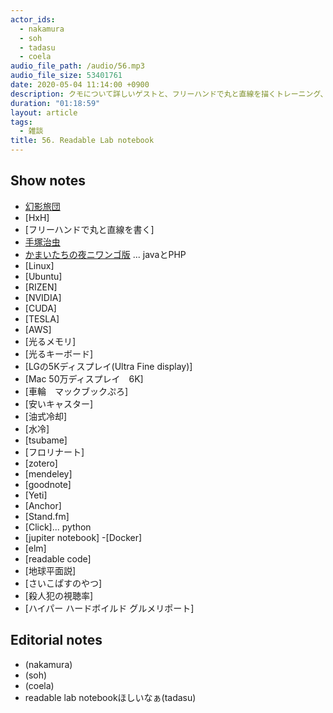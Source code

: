 ```yaml
---
actor_ids:
  - nakamura
  - soh
  - tadasu
  - coela
audio_file_path: /audio/56.mp3
audio_file_size: 53401761
date: 2020-05-04 11:14:00 +0900
description: クモについて詳しいゲストと、フリーハンドで丸と直線を描くトレーニング、メールで進むかまいたちの夜、自作PC、論文管理の難しさ、趣味としてのポッドキャスト、コーディング環境とデータの管理について話しました。
duration: "01:18:59"
layout: article
tags:
  - 雑談
title: 56. Readable Lab notebook
---
```


## Show notes

- [幻影旅団](https://ja.wikipedia.org/wiki/%E5%B9%BB%E5%BD%B1%E6%97%85%E5%9B%A3)
- [HxH]
- [フリーハンドで丸と直線を書く]
- [手塚治虫](https://ja.wikipedia.org/wiki/%E6%89%8B%E5%A1%9A%E6%B2%BB%E8%99%AB)
- [かまいたちの夜ニワンゴ版](https://ja.wikipedia.org/wiki/%E3%81%8B%E3%81%BE%E3%81%84%E3%81%9F%E3%81%A1%E3%81%AE%E5%A4%9C_%E3%83%8B%E3%83%AF%E3%83%B3%E3%82%B4%E7%89%88)  ... javaとPHP
- [Linux]
- [Ubuntu]
- [RIZEN]
- [NVIDIA]
- [CUDA]
- [TESLA]
- [AWS]
- [光るメモリ]
- [光るキーボード]
- [LGの5Kディスプレイ(Ultra Fine display)]
- [Mac 50万ディスプレイ　6K]
- [車輪　マックブックぷろ]
- [安いキャスター]
- [油式冷却]
- [水冷]
- [tsubame]
- [フロリナート]
- [zotero]
- [mendeley]
- [goodnote]
- [Yeti]
- [Anchor]
- [Stand.fm]
- [Click]... python
- [jupiter notebook]
 -[Docker]
- [elm]
- [readable code]
- [地球平面説]
- [さいこぱすのやつ]
- [殺人犯の視聴率]
- [ハイパー ハードボイルド グルメリポート]



## Editorial notes
- (nakamura)
- (soh)
- (coela)
- readable lab notebookほしいなぁ(tadasu)

